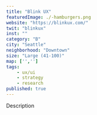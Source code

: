 ```yaml
---
title: "Blink UX"
featuredImage: ./-hamburgers.png
website: "https://blinkux.com/"
twit: "blinkux"
inst: ""
category: "B"
city: "Seattle"
neighborhood: "Downtown"
size: "Large (41-100)"
map: ['','']
tags:
    - ux/ui
    - strategy
    - research
published: true
---
```


Description
